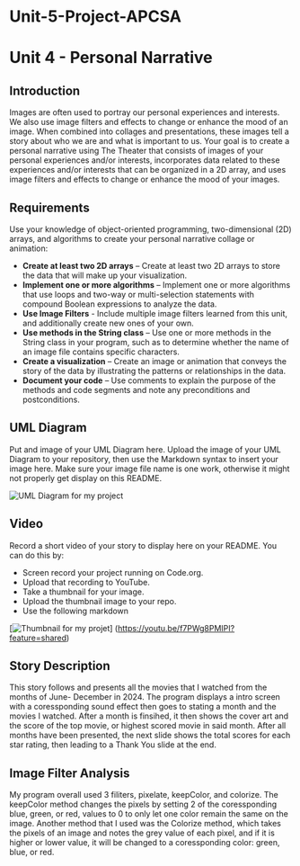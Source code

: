 # Unit-5-Project-APCSA

# Unit 4 - Personal Narrative

## Introduction

Images are often used to portray our personal experiences and interests. We also use image filters and effects to change or enhance the mood of an image. When combined into collages and presentations, these images tell a story about who we are and what is important to us. Your goal is to create a personal narrative using The Theater that consists of images of your personal experiences and/or interests, incorporates data related to these experiences and/or interests that can be organized in a 2D array, and uses image filters and effects to change or enhance the mood of your images.

## Requirements

Use your knowledge of object-oriented programming, two-dimensional (2D) arrays, and algorithms to create your personal narrative collage or animation:

- **Create at least two 2D arrays** – Create at least two 2D arrays to store the data that will make up your visualization.
- **Implement one or more algorithms** – Implement one or more algorithms that use loops and two-way or multi-selection statements with compound Boolean expressions to analyze the data.
- **Use Image Filters** - Include multiple image filters learned from this unit, and additionally create new ones of your own.
- **Use methods in the String class** – Use one or more methods in the String class in your program, such as to determine whether the name of an image file contains specific characters.
- **Create a visualization** – Create an image or animation that conveys the story of the data by illustrating the patterns or relationships in the data.
- **Document your code** – Use comments to explain the purpose of the methods and code segments and note any preconditions and postconditions.

## UML Diagram

Put and image of your UML Diagram here. Upload the image of your UML Diagram to your repository, then use the Markdown syntax to insert your image here. Make sure your image file name is one work, otherwise it might not properly get display on this README.

![UML Diagram for my project](nameOfImageFileHere.png)

## Video

Record a short video of your story to display here on your README. You can do this by:

- Screen record your project running on Code.org.
- Upload that recording to YouTube.
- Take a thumbnail for your image.
- Upload the thumbnail image to your repo.
- Use the following markdown

[![Thumbnail for my projet](thumbnail.png)]
(https://youtu.be/f7PWg8PMIPI?feature=shared)

## Story Description

This story follows and presents all the movies that I watched from the months of June- December in 2024. The program displays a intro screen with a coressponding sound effect then goes to stating a month and the movies I watched. After a month is finsihed, it then shows the cover art and the score of the top movie, or highest scored movie in said month. After all months have 
been presented, the next slide shows the total scores for each star rating, then leading to a Thank You slide at the end. 

## Image Filter Analysis

My program overall used 3 filiters, pixelate, keepColor, and colorize. The keepColor method changes the pixels by setting 2 of the coressponding blue, green, or red, values to 0 to only let 
one color remain the same on the image. Another method that I used was the Colorize method, which takes the pixels of an image and notes the grey value of each pixel, and if it is higher or 
lower value, it will be changed to a coressponding color: green, blue, or red.  
